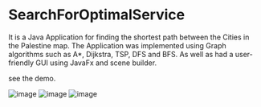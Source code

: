 # SearchForOptimalService
It is a Java Application for finding the shortest path between the Cities in the Palestine map. The Application was implemented using Graph algorithms such as A*, Dijkstra, TSP, DFS and BFS. As well as had a user-friendly GUI using JavaFx and scene builder.

see the demo.

![image](https://user-images.githubusercontent.com/93608591/164732212-2855d42e-6f75-4b72-a9cd-9009b71e087d.png)
![image](https://user-images.githubusercontent.com/93608591/164732239-1057096c-bbfa-4f2e-8e6b-9b3dd4f99d79.png)
![image](https://user-images.githubusercontent.com/93608591/164732268-365272d8-8f2d-4882-84e2-50c7d936f894.png)
